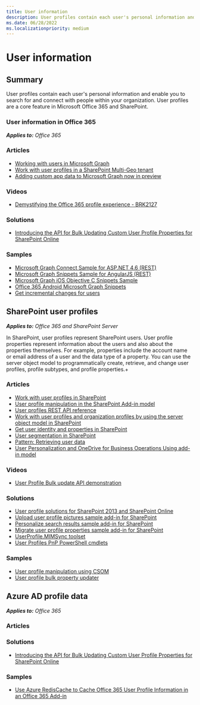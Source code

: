 ```yaml
---
title: User information
description: User profiles contain each user's personal information and enable you to search for and connect with people within your organization.
ms.date: 06/28/2022
ms.localizationpriority: medium
---
```

# User information

## Summary

User profiles contain each user's personal information and enable you to search for and connect with people within your organization. User profiles are a core feature in Microsoft Office 365 and SharePoint.

### User information in Office 365

_**Applies to:** Office 365_

### Articles

- [Working with users in Microsoft Graph](https://developer.microsoft.com/graph/docs/api-reference/v1.0/resources/users)
- [Work with user profiles in a SharePoint Multi-Geo tenant](/sharepoint/dev/solution-guidance/multigeo-userprofileexperience)
- [Adding custom app data to Microsoft Graph now in preview](https://developer.microsoft.com/office/blogs/adding-customer-data-to-resources-in-Microsoft-Graph-preview)

### Videos

- [Demystifying the Office 365 profile experience - BRK2127](https://www.youtube.com/channel/UCrhJmfAGQ5K81XQ8_od1iTg)

### Solutions

- [Introducing the API for Bulk Updating Custom User Profile Properties for SharePoint Online](/sharepoint/dev/solution-guidance/bulk-user-profile-update-api-for-sharepoint-online)

### Samples

- [Microsoft Graph Connect Sample for ASP.NET 4.6 (REST)](https://github.com/microsoftgraph/aspnet-connect-rest-sample/blob/667aba34122950185f11fe80b7768cf642c9b407/README.md)
- [Microsoft Graph Snippets Sample for AngularJS (REST)](https://github.com/microsoftgraph/angular-snippets-rest-sample)
- [Microsoft Graph iOS Objective C Snippets Sample](https://github.com/microsoftgraph/ios-objectiveC-snippets-sample)
- [Office 365 Android Microsoft Graph Snippets](https://github.com/microsoftgraph/android-java-snippets-rest-sample)
- [Get incremental changes for users](/graph/delta-query-users)

## SharePoint user profiles

_**Applies to:** Office 365 and SharePoint Server_

In SharePoint, user profiles represent SharePoint users. User profile properties represent information about the users and also about the properties themselves. For example, properties include the account name or email address of a user and the data type of a property. You can use the server object model to programmatically create, retrieve, and change user profiles, profile subtypes, and profile properties.+

### Articles

- [Work with user profiles in SharePoint](/sharepoint/dev/general-development/work-with-user-profiles-in-sharepoint)
- [User profile manipulation in the SharePoint Add-in model](/sharepoint/dev/solution-guidance/user%20profile%20manipulation-sharepoint-add-in)
- [User profiles REST API reference](https://msdn.microsoft.com/library/10757ed1-6e86-474f-89e0-6dec6aa66a2b%28Office.15%29.aspx)
- [Work with user profiles and organization profiles by using the server object model in SharePoint](/sharepoint/dev/general-development/how-to-work-with-user-profiles-and-organization-profiles-by-using-the-server-obj)
- [Get user identity and properties in SharePoint](/sharepoint/dev/sp-add-ins/get-user-identity-and-properties-in-sharepoint)
- [User segmentation in SharePoint](/sharepoint/dev/general-development/user-segmentation-in-sharepoint)
- [Pattern: Retrieving user data](https://github.com/SharePoint/PnP-Transformation/blob/master/InfoPath/Guidance/Patterns/Retrieving%20user%20data.md)
- [User Personalization and OneDrive for Business Operations Using add-in model](https://github.com/OfficeDev/TrainingContent/blob/master/SharePoint/AddIns/10%20User%20Personalization%20and%20OneDrive%20for%20Business%20Operations%20Using%20add-in%20model/Lab.md)

### Videos

- [User Profile Bulk update API demonstration](https://www.youtube.com/watch?v=-X_2T0SRUBk)

### Solutions

- [User profile solutions for SharePoint 2013 and SharePoint Online](/sharepoint/dev/solution-guidance/user-profile-solutions-for-sharepoint)
- [Upload user profile pictures sample add-in for SharePoint](/sharepoint/dev/solution-guidance/upload-user-profile-pictures-sample-app-for-sharepoint)
- [Personalize search results sample add-in for SharePoint](/sharepoint/dev/solution-guidance/personalize-search-results-sample-app-for-sharepoint)
- [Migrate user profile properties sample add-in for SharePoint](/sharepoint/dev/solution-guidance/migrate-user-profile-properties-sample-app-for-sharepoint)
- [UserProfile.MIMSync toolset](https://github.com/SharePoint/PnP-Tools/tree/master/Solutions/UserProfile.MIMSync)
- [User Profiles PnP PowerShell cmdlets](https://msdn.microsoft.com/pnp_powershell/userprofiles-category)

### Samples

- [User profile manipulation using CSOM](https://github.com/pnp/PnP/tree/master/Samples/UserProfile.Manipulation.CSOM)
- [User profile bulk property updater](https://github.com/SharePoint/PnP/tree/master/Samples/Core.BulkUserProfileUpdater)

## Azure AD profile data

_**Applies to:** Office 365_

### Articles

### Solutions

- [Introducing the API for Bulk Updating Custom User Profile Properties for SharePoint Online](/sharepoint/dev/solution-guidance/bulk-user-profile-update-api-for-sharepoint-online)

### Samples

- [Use Azure RedisCache to Cache Office 365 User Profile Information in an Office 365 Add-in](https://github.com/SharePoint/PnP/tree/master/Samples/AzureAD.RedisCacheUserProfile)

